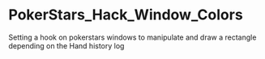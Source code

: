 PokerStars_Hack_Window_Colors
=============================

Setting a hook on pokerstars windows to manipulate and draw a rectangle depending on the Hand history log
